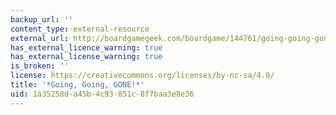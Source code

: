 ```yaml
---
backup_url: ''
content_type: external-resource
external_url: http://boardgamegeek.com/boardgame/144761/going-going-gone
has_external_licence_warning: true
has_external_license_warning: true
is_broken: ''
license: https://creativecommons.org/licenses/by-nc-sa/4.0/
title: '*Going, Going, GONE!*'
uid: 1a35258d-a45b-4c93-851c-8f7baa3e8e36
---
```

